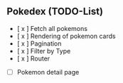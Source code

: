 ## Pokedex (TODO-List)

- [ x ] Fetch all pokemons
- [ x ] Rendering of pokemon cards
- [ x ] Pagination
- [ x ] Filter by Type
- [ x ] Router
- [ ] Pokemon detail page
